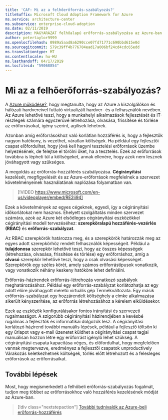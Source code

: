 ```yaml
---
title: 'CAF: Mi az a felhőerőforrás-szabályozás?'
titleSuffix: Microsoft Cloud Adoption Framework for Azure
ms.service: architecture-center
ms.subservice: enterprise-cloud-adoption
ms.date: 02/11/2019
description: MAGYARÁZAT felhőalapú erőforrás-szabályozása az Azure-ban
author: petertaylor9999
ms.openlocfilehash: 0989a5aad8a6290cce07fd71771c690bbd615e0d
ms.sourcegitcommit: 579c39ff4b776704ead17a006bf24cd4cdc65edd
ms.translationtype: MT
ms.contentlocale: hu-HU
ms.lasthandoff: 04/17/2019
ms.locfileid: "59068854"
---
```

<!-- markdownlint-disable MD026 -->

# <a name="what-is-cloud-resource-governance"></a>Mi az a felhőerőforrás-szabályozás?

A [Azure működése?](what-is-azure.md), hogy megtanulta, hogy az Azure a kiszolgálókon és hálózati hardvereivel futtató virtualizált hardver- és a felhasználók nevében. Az Azure lehetővé teszi, hogy a munkahelyi alkalmazások fejlesztését és IT-részlegek számára egyszerűvé létrehozása, olvasása, frissítése és törlése az erőforrásokat, igény szerint, agilisek lehetnek.

Azonban amíg erőforrásokhoz való korlátlan hozzáférés is, hogy a fejlesztők nagyon hatékony, is vezethet, váratlan költségek. Ha például egy fejlesztői csapat előfordulhat, hogy jóvá kell hagyni tesztelési erőforrások üzembe helyezésének, de felejtse el törölni őket, ha a tesztelés. Ezek az erőforrások továbbra is lépheti túl a költségeket, annak ellenére, hogy azok nem lesznek jóváhagyott vagy szükséges.

A megoldás az erőforrás-hozzáférés szabályozása. **Cégirányítási** kezelését, megfigyelését és az Azure-erőforrások megfelelnek a szervezet követelményeinek használatának naplózása folyamatban van.

<!-- markdownlint-disable MD034 -->

> [!VIDEO https://www.microsoft.com/en-us/videoplayer/embed/RE2ii94]

<!-- markdownlint-enable MD034 -->

Ezek a követelmények az egyes cégeknek, egyedi, így a cégirányítási időkorlátokat nem hasznos. Ehelyett szolgáltatás minden szervezet számára, azok az Azure két elsődleges cégirányítási eszközökkel cégirányítási modell tervezéséhez: **szerepköralapú hozzáférés-vezérlés (RBAC)** és **erőforrás-szabályzat**.

Az RBAC szerepkörök határozza meg, és a szerepkörök határozzák meg az egyes adott szerepkörhöz rendelt felhasználók képességeit. Például a **tulajdonosa** szerepkör lehetővé teszi, hogy az összes képességek (létrehozása, olvasása, frissítése és törlése) egy erőforráshoz, amíg a **olvasó** szerepkör lehetővé teszi, hogy a csak olvasási képességet. Szerepkörök egy széles körét, amely számos erőforrástípusok vonatkozik, vagy vonatkozik néhány keskeny hatóköre lehet definiálni.

Erőforrás-házirendek erőforrás-létrehozás vonatkozó szabályok meghatározásához. Például egy erőforrás-szabályzat korlátozhatja az egy adott előre jóváhagyott méretű virtuális gép Termékváltozata. Egy másik erőforrás-szabályzat egy hozzárendelt költséghely a címke alkalmazása sikerült kényszerítése, az erőforrás létrehozásához a kérelem elküldésekor.

Ezek az eszközök konfigurálásakor fontos irányítási és szervezeti rugalmasságot. A szigorúbb cégirányítási házirendjében a kevésbé rugalmas a fejlesztők és informatikai dolgozók lesz. A cégirányítási korlátozó házirend további manuális lépések, például a fejlesztő töltsön ki egy űrlapot vagy e-mail üzenetet küldhet a cégirányítási csapat tagjai manuálisan hozzon létre egy erőforrást igénylő lehet szükség. A cégirányítási csapata kapacitása véges, és előfordulhat, hogy megfelelően vannak megtervezve, eredményez a fejlesztői csapatok unproductively Várakozás keletkezhetnek költségek, törlés előtt létrehozott és a felesleges erőforrások az erőforrásaikat.

## <a name="next-steps"></a>További lépések

Most, hogy megismerkedett a felhőbeli erőforrás-szabályozás fogalmát, tudjon meg többet az erőforrásokhoz való hozzáférés kezelésének módját az Azure-ban.

> [!div class="nextstepaction"]
> [További tudnivalók az Azure-beli erőforrás-hozzáférés](azure-resource-access.md)
